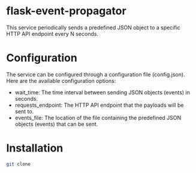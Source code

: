 # flask-event-propagator
This service periodically sends a predefined JSON object to a specific HTTP API endpoint every N seconds.

# Configuration
The service can be configured through a configuration file (config.json). 
Here are the available configuration options:

* wait_time: The time interval between sending JSON objects (events) in seconds.
* requests_endpoint: The HTTP API endpoint that the payloads will be sent to.
* events_file: The location of the file containing the predefined JSON objects (events) that can be sent.

# Installation
```sh
git clone 
```
